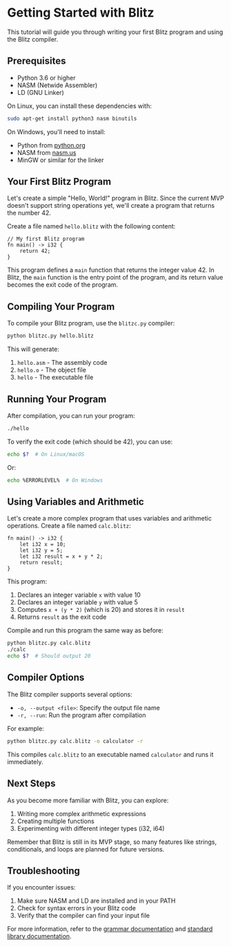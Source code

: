 # Getting Started with Blitz

This tutorial will guide you through writing your first Blitz program and using the Blitz compiler.

## Prerequisites

- Python 3.6 or higher
- NASM (Netwide Assembler)
- LD (GNU Linker)

On Linux, you can install these dependencies with:

```bash
sudo apt-get install python3 nasm binutils
```

On Windows, you'll need to install:
- Python from [python.org](https://www.python.org/downloads/)
- NASM from [nasm.us](https://www.nasm.us/)
- MinGW or similar for the linker

## Your First Blitz Program

Let's create a simple "Hello, World!" program in Blitz. Since the current MVP doesn't support string operations yet, we'll create a program that returns the number 42.

Create a file named `hello.blitz` with the following content:

```blitz
// My first Blitz program
fn main() -> i32 {
    return 42;
}
```

This program defines a `main` function that returns the integer value 42. In Blitz, the `main` function is the entry point of the program, and its return value becomes the exit code of the program.

## Compiling Your Program

To compile your Blitz program, use the `blitzc.py` compiler:

```bash
python blitzc.py hello.blitz
```

This will generate:
1. `hello.asm` - The assembly code
2. `hello.o` - The object file
3. `hello` - The executable file

## Running Your Program

After compilation, you can run your program:

```bash
./hello
```

To verify the exit code (which should be 42), you can use:

```bash
echo $?  # On Linux/macOS
```

Or:

```bash
echo %ERRORLEVEL%  # On Windows
```

## Using Variables and Arithmetic

Let's create a more complex program that uses variables and arithmetic operations. Create a file named `calc.blitz`:

```blitz
fn main() -> i32 {
    let i32 x = 10;
    let i32 y = 5;
    let i32 result = x + y * 2;
    return result;
}
```

This program:
1. Declares an integer variable `x` with value 10
2. Declares an integer variable `y` with value 5
3. Computes `x + (y * 2)` (which is 20) and stores it in `result`
4. Returns `result` as the exit code

Compile and run this program the same way as before:

```bash
python blitzc.py calc.blitz
./calc
echo $?  # Should output 20
```

## Compiler Options

The Blitz compiler supports several options:

- `-o, --output <file>`: Specify the output file name
- `-r, --run`: Run the program after compilation

For example:

```bash
python blitzc.py calc.blitz -o calculator -r
```

This compiles `calc.blitz` to an executable named `calculator` and runs it immediately.

## Next Steps

As you become more familiar with Blitz, you can explore:

1. Writing more complex arithmetic expressions
2. Creating multiple functions
3. Experimenting with different integer types (i32, i64)

Remember that Blitz is still in its MVP stage, so many features like strings, conditionals, and loops are planned for future versions.

## Troubleshooting

If you encounter issues:

1. Make sure NASM and LD are installed and in your PATH
2. Check for syntax errors in your Blitz code
3. Verify that the compiler can find your input file

For more information, refer to the [grammar documentation](grammar.md) and [standard library documentation](stdlib.md).